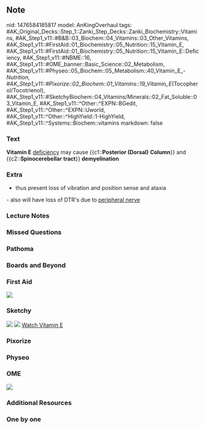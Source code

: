 ## Note
nid: 1476584185817
model: AnKingOverhaul
tags: #AK_Original_Decks::Step_1::Zanki_Step_Decks::Zanki_Biochemistry::Vitamins, #AK_Step1_v11::#B&B::03_Biochem::04_Vitamins::03_Other_Vitamins, #AK_Step1_v11::#FirstAid::01_Biochemistry::05_Nutrition::15_Vitamin_E, #AK_Step1_v11::#FirstAid::01_Biochemistry::05_Nutrition::15_Vitamin_E::Deficiency, #AK_Step1_v11::#NBME::16, #AK_Step1_v11::#OME_banner::Basic_Science::02_Metabolism, #AK_Step1_v11::#Physeo::05_Biochem::05_Metabolism::40_Vitamin_E_-_Nutrition, #AK_Step1_v11::#Pixorize::02_Biochem::01_Vitamins::19_Vitamin_E_(Tocopherol/Tocotrienol), #AK_Step1_v11::#SketchyBiochem::04_Vitamins/Minerals::02_Fat_Soluble::03_Vitamin_E, #AK_Step1_v11::^Other::^EXPN::BGedit, #AK_Step1_v11::^Other::^EXPN::Uworld, #AK_Step1_v11::^Other::^HighYield::1-HighYield, #AK_Step1_v11::^Systems::Biochem::vitamins
markdown: false

### Text
<b>Vitamin E</b> <u>deficiency</u> may cause {{c1::<b>Posterior
(Dorsal)</b> <b>Column</b>}} and {{c2::<b>Spinocerebellar</b>
<b>tract</b>}} <b>demyelination</b>

### Extra
- thus present loss of vibration and position sense and ataxia
<div>
  - also will have loss of DTR's due to <u>peripheral nerve</u>
</div>

### Lecture Notes


### Missed Questions


### Pathoma


### Boards and Beyond


### First Aid
<img src="tmpCn6Wk3.png">

### Sketchy
<img src="Screen%20Shot%202021-02-01%20at%2009.26.44.jpg">
<img src="Screen%20Shot%202021-02-01%20at%2009.27.01.jpg"> <a href=
"https://dashboard.sketchy.com/study/medical/courses/medical-biochemistry/units/medical-biochemistry-vitamins-minerals/videos/medical-biochemistry-vitamins-and-minerals-fat-soluble-vitamins-vitamin-e?utm_source=anki&utm_medium=partnership&utm_campaign=february_update&utm_content=medical">
Watch Vitamin E</a>

### Pixorize


### Physeo


### OME
<div class="ome-widget">
  <a href=
  "https://onlinemeded.org/spa/metabolism?ref=anki"><img src=
  "_OME_AnkiFlashcards_Topic_5.png"></a>
</div>

### Additional Resources


### One by one

